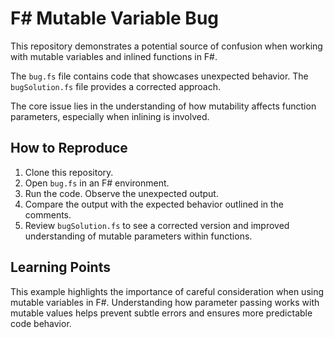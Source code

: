 # F# Mutable Variable Bug

This repository demonstrates a potential source of confusion when working with mutable variables and inlined functions in F#.

The `bug.fs` file contains code that showcases unexpected behavior.  The `bugSolution.fs` file provides a corrected approach.

The core issue lies in the understanding of how mutability affects function parameters, especially when inlining is involved.

## How to Reproduce

1. Clone this repository.
2. Open `bug.fs` in an F# environment.
3. Run the code. Observe the unexpected output.
4. Compare the output with the expected behavior outlined in the comments.
5. Review `bugSolution.fs` to see a corrected version and improved understanding of mutable parameters within functions.

## Learning Points

This example highlights the importance of careful consideration when using mutable variables in F#.  Understanding how parameter passing works with mutable values helps prevent subtle errors and ensures more predictable code behavior.